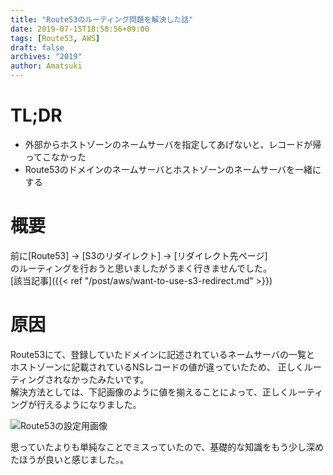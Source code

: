 ```yaml
---
title: "Route53のルーティング問題を解決した話"
date: 2019-07-15T18:58:56+09:00
tags: [Route53, AWS]
draft: false
archives: "2019"
author: Amatsuki
---
```

# TL;DR
- 外部からホストゾーンのネームサーバを指定してあげないと、レコードが帰ってこなかった
- Route53のドメインのネームサーバとホストゾーンのネームサーバを一緒にする


# 概要
前に[Route53] -> [S3のリダイレクト] -> [リダイレクト先ページ]  
のルーティングを行おうと思いましたがうまく行きませんでした。  
[該当記事]({{< ref "/post/aws/want-to-use-s3-redirect.md" >}})  

# 原因
Route53にて、登録していたドメインに記述されているネームサーバの一覧と
ホストゾーンに記載されているNSレコードの値が違っていたため、
正しくルーティングされなかったみたいです。  
解決方法としては、下記画像のように値を揃えることによって、正しくルーティングが行えるようになりました。

![Route53の設定用画像](/resources/resolved-routing-problem/route53_dns.png)

思っていたよりも単純なことでミスっていたので、基礎的な知識をもう少し深めたほうが良いと感じました。。